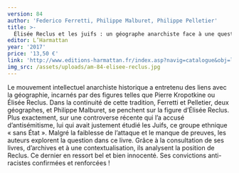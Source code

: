 ```yaml
---
version: 84
author: 'Federico Ferretti, Philippe Malburet, Philippe Pelletier'
title: >-
  Élisée Reclus et les juifs : un géographe anarchiste face à une question  brûlante
editor: L’Harmattan
year: '2017'
price: '13,50 €'
link: 'http://www.editions-harmattan.fr/index.asp?navig=catalogue&obj=livre&no=58620'
img_src: /assets/uploads/am-84-elisee-reclus.jpg
---
```

Le mouvement intellectuel anarchiste historique a entretenu des liens avec la géographie, incarnés par des figures telles que Pierre Kropotkine ou Élisée Reclus. Dans la continuité de cette tradition, Ferretti et Pelletier, deux géographes, et Philippe Malburet, se penchent sur la figure d’Élisée Reclus. Plus exactement, sur une controverse récente qui l’a accusé d’antisémitisme, lui qui avait justement étudié les Juifs, ce groupe ethnique « sans État ». Malgré la faiblesse de l’attaque et le manque de preuves, les auteurs explorent la question dans ce livre. Grâce à la consultation de ses livres, d’archives et à une contextualisation, ils analysent la position de Reclus. Ce dernier en ressort bel et bien innocenté. Ses convictions anti-racistes confirmées et renforcées !
